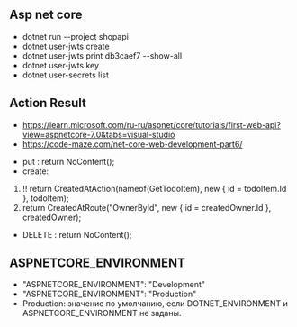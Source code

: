 ## Asp net core
- dotnet run --project  shopapi
- dotnet  user-jwts create
- dotnet  user-jwts print db3caef7 --show-all
- dotnet  user-jwts key
- dotnet user-secrets list 

## Action Result
 * https://learn.microsoft.com/ru-ru/aspnet/core/tutorials/first-web-api?view=aspnetcore-7.0&tabs=visual-studio
 * https://code-maze.com/net-core-web-development-part6/
 - put : return NoContent();
 - create:
  1. !!  return CreatedAtAction(nameof(GetTodoItem), new { id = todoItem.Id }, todoItem);
  2.  return CreatedAtRoute("OwnerById", new { id = createdOwner.Id }, createdOwner);
  - DELETE :  return NoContent();
   
## ASPNETCORE_ENVIRONMENT
  - "ASPNETCORE_ENVIRONMENT": "Development" 
  - "ASPNETCORE_ENVIRONMENT": "Production"
  - Production: значение по умолчанию, если DOTNET_ENVIRONMENT и ASPNETCORE_ENVIRONMENT не заданы.